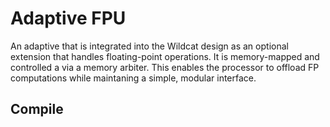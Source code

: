 # Adaptive FPU
An adaptive that is integrated into the Wildcat design as an optional extension that handles floating-point operations. It is memory-mapped and controlled a via a memory arbiter. This enables the processor to offload FP computations while maintaning a simple, modular interface.


## Compile
